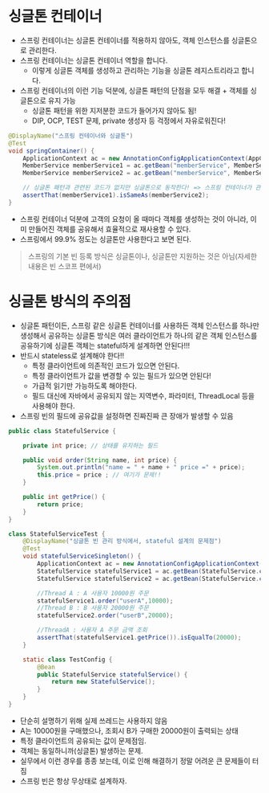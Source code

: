 # 싱글톤 컨테이너
- 스프링 컨테이너는 싱글톤 컨테이너를 적용하지 않아도, 객체 인스턴스를 싱글톤으로 관리한다.
- 스프링 컨테이너는 싱글톤 컨테이너 역할을 합니다.
    - 이렇게 싱글톤 객체를 생성하고 관리하는 기능을 싱글톤 레지스트리라고 합니다.
- 스프링 컨테이너의 이런 기능 덕분에, 싱글톤 패턴의 단점을 모두 해결 + 객체를 싱글톤으로 유지 가능
    - 싱글톤 패턴을 위한 지저분한 코드가 들어가지 않아도 됨!
    - DIP, OCP, TEST 문제, private 생성자 등 걱정에서 자유로워진다! 
  
```java
@DisplayName("스프링 컨테이너와 싱글톤")
@Test
void springContainer() {
    ApplicationContext ac = new AnnotationConfigApplicationContext(AppConfig.class);
    MemberService memberService1 = ac.getBean("memberService", MemberService.class);
    MemberService memberService2 = ac.getBean("memberService", MemberService.class);

    // 싱글톤 패턴과 관련된 코드가 없지만 싱글톤으로 동작한다! => 스프링 컨테이너가 관리해주기 때문이다.
    assertThat(memberService1).isSameAs(memberService2);
}
```
- 스프링 컨테이너 덕분에 고객의 요청이 올 때마다 객체를 생성하는 것이 아니라, 이미 만들어진 객체를 공유해서 효율적으로 재사용할 수 있다.
- 스프링에서 99.9% 정도는 싱글톤만 사용한다고 보면 된다.

> 스프링의 기본 빈 등록 방식은 싱글톤이나, 싱글톤만 지원하는 것은 아님(자세한 내용은 빈 스코프 편에서)


# 싱글톤 방식의 주의점
- 싱글톤 패턴이든, 스프링 같은 싱글톤 컨테이너를 사용하든 객체 인스턴스를 하나만 생성해서 공유하는 싱글톤 방식은 여러 클라이언트가 하나의 같은 객체 인스턴스를 공유하기에 싱글톤 객체는 stateful하게 설계하면 안된다!!!
- 반드시 stateless로 설계해야 한다!!
  - 특정 클라이언트에 의존적인 코드가 있으면 안된다.
  - 특정 클라이언트가 값을 변경할 수 있는 필드가 있으면 안된다!
  - 가급적 읽기만 가능하도록 해야한다.
  - 필드 대신에 자바에서 공유되지 않는 지역변수, 파라미터, ThreadLocal 등을 사용해야 한다.
- 스프링 빈의 필드에 공유값을 설정하면 진짜진짜 큰 장애가 발생할 수 있음

````java
public class StatefulService {

    private int price; // 상태를 유지하는 필드

    public void order(String name, int price) {
        System.out.println("name = " + name + " price =" + price);
        this.price = price ; // 여기가 문제!!
    }

    public int getPrice() {
        return price;
    }
}
````

```java
class StatefulServiceTest {
    @DisplayName("싱글톤 빈 관리 방식에서, stateful 설계의 문제점")
    @Test
    void statefulServiceSingleton() {
        ApplicationContext ac = new AnnotationConfigApplicationContext(TestConfig.class);
        StatefulService statefulService1 = ac.getBean(StatefulService.class);
        StatefulService statefulService2 = ac.getBean(StatefulService.class);

        //Thread A : A 사용자 10000원 주문
        statefulService1.order("userA",10000);
        //Thread B : B 사용자 20000원 주문
        statefulService2.order("userB",20000);

        //ThreadA : 사용자 A 주문 금액 조회
        assertThat(statefulService1.getPrice()).isEqualTo(20000);
    }

    static class TestConfig {
        @Bean
        public StatefulService statefulService() {
            return new StatefulService();
        }
    }
}
```
- 단순히 설명하기 위해 실제 쓰레드는 사용하지 않음
- A는 10000원을 구매했으나, 조회시 B가 구매한 20000원이 출력되는 상태
- 특정 클라이언트의 공유되는 값이 문제점임.
- 객체는 동일하니까(싱글톤) 발생하는 문제.
- 실무에서 이런 경우를 종종 보는데, 이로 인해 해결하기 정말 어려운 큰 문제들이 터짐
- 스프링 빈은 항상 무상태로 설계하자.